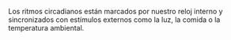 


Los ritmos circadianos están marcados por nuestro reloj interno y sincronizados con estímulos externos como la luz, la comida o la temperatura ambiental.